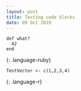 ```yaml
---
layout: post
title: Testing code blocks
date: 09 Oct 2019
---
```


~~~
def what?
  42
end
~~~
{: .language-ruby}
<br>
~~~
TestVector <- c(1,2,3,4)
~~~
{: .language-r}
<br>
